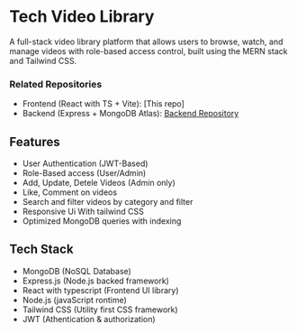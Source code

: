 # Tech Video Library

A full-stack video library platform that allows users to browse, watch, and manage videos with role-based access control, built using the MERN stack and Tailwind CSS.

### Related Repositories
- Frontend (React with TS + Vite): [This repo]
- Backend (Express + MongoDB Atlas): [Backend Repository](https://github.com/Shivam-Tidke/ProductionBackend)

## Features

- User Authentication (JWT-Based)
- Role-Based access (User/Admin)
- Add, Update, Detele Videos (Admin only)
- Like, Comment on videos
- Search and filter videos by category and filter
- Responsive Ui With tailwind CSS
- Optimized MongoDB queries with indexing
   
## Tech Stack
- MongoDB (NoSQL Database)
- Express.js (Node.js backed framework)
- React with typescript (Frontend UI library)
- Node.js (javaScript rontime)
- Tailwind CSS (Utility first CSS framework)
- JWT (Athentication & authorization)
